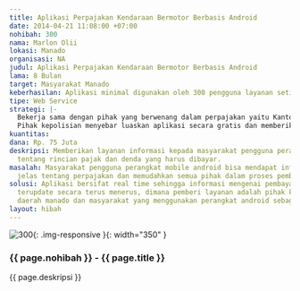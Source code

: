 ```yaml
---
title: Aplikasi Perpajakan Kendaraan Bermotor Berbasis Android
date: 2014-04-21 11:08:00 +07:00
nohibah: 300
nama: Marlon Olii
lokasi: Manado
organisasi: NA
judul: Aplikasi Perpajakan Kendaraan Bermotor Berbasis Android
lama: 8 Bulan
target: Masyarakat Manado
keberhasilan: Aplikasi minimal digunakan oleh 300 pengguna layanan setiap hari
tipe: Web Service
strategi: |-
  Bekerja sama dengan pihak yang berwenang dalam perpajakan yaitu Kantor Polisa Daerah Manado.
  Pihak kepolisian menyebar luaskan aplikasi secara gratis dan memberikan panduan untuk mengunakan aplikasi tsb
kuantitas: 
dana: Rp. 75 Juta
deskripsi: Memberikan layanan informasi kepada masyarakat pengguna perangkat android
  tentang rincian pajak dan denda yang harus dibayar.
masalah: Masyarakat pengguna perangkat mobile android bisa mendapat informasi yang
  jelas tentang perpajakan dan memudahkan semua pihak dalam proses pembayaran pajak
solusi: Aplikasi bersifat real time sehingga informasi mengenai pembayaran pajak bisa
  terupdate secara terus menerus, dimana pemberi layanan adalah pihak kantor polisi
  daerah manado dan masyarakat yang menggunakan perangkat android sebagai user
layout: hibah
---
```


![300](/static/img/hibahcms/300.png){: .img-responsive }{: width="350" }

### {{ page.nohibah }} - {{ page.title }}

{{ page.deskripsi }}
